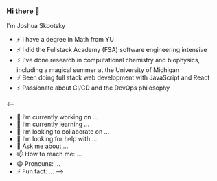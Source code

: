 ### Hi there 👋

I'm Joshua Skootsky

- ⚡ I have a degree in Math from YU
- ⚡ I did the Fullstack Academy (FSA) software engineering intensive
- ⚡ I've done research in computational chemistry and biophysics, including a magical summer at the University of Michigan
- ⚡ Been doing full stack web development with JavaScript and React
- ⚡ Passionate about CI/CD and the DevOps philosophy

<--
- 🔭 I’m currently working on ...
- 🌱 I’m currently learning ...
- 👯 I’m looking to collaborate on ...
- 🤔 I’m looking for help with ...
- 💬 Ask me about ...
- 📫 How to reach me: ...
- 😄 Pronouns: ...
- ⚡ Fun fact: ...
-->
